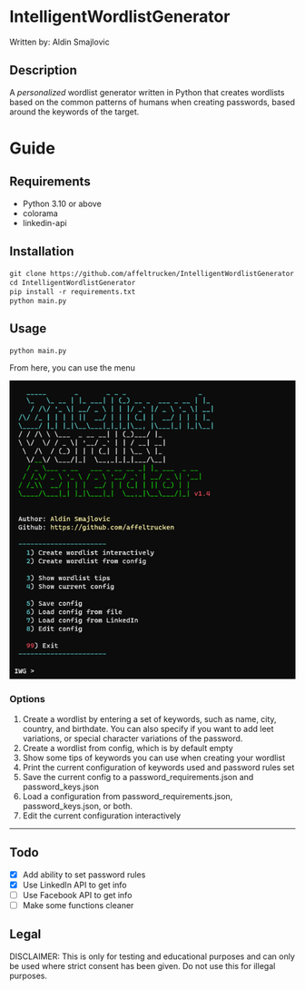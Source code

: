 # IntelligentWordlistGenerator
Written by: Aldin Smajlovic

## Description

A *personalized* wordlist generator written in Python that creates wordlists based on the common patterns of humans when creating passwords, based around the keywords of the target. 
&nbsp;

# Guide

## Requirements

- Python 3.10 or above
- colorama
- linkedin-api

## Installation
```
git clone https://github.com/affeltrucken/IntelligentWordlistGenerator
cd IntelligentWordlistGenerator
pip install -r requirements.txt
python main.py
```

## Usage

`python main.py`

From here, you can use the menu

![menu](https://github.com/affeltrucken/IntelligentWordlistGenerator/raw/main/menu.png)

### Options

1. Create a wordlist by entering a set of keywords, such as name, city, country, and birthdate. You can also specify if you want to add leet variations, or special character variations of the password.
2. Create a wordlist from config, which is by default empty
3. Show some tips of keywords you can use when creating your wordlist
4. Print the current configuration of keywords used and password rules set
5. Save the current config to a password_requirements.json and password_keys.json
6. Load a configuration from password_requirements.json, password_keys.json, or both.
7. Edit the current configuration interactively

---

## Todo

- [x] Add ability to set password rules
- [x] Use LinkedIn API to get info
- [ ] Use Facebook API to get info
- [ ] Make some functions cleaner

## Legal

DISCLAIMER: This is only for testing and educational purposes and can only be used where strict consent has been given. Do not use this for illegal purposes.
